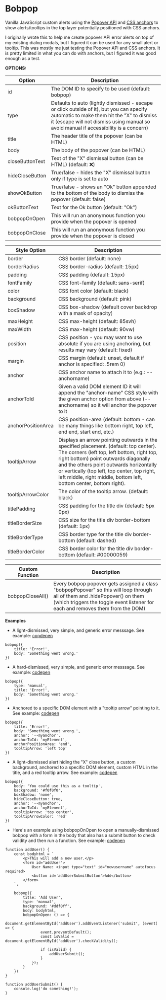 # Bobpop
 Vanilla JavaScript custom alerts using the [Popover API](https://developer.mozilla.org/en-US/docs/Web/API/Popover_API "Popover API") and [CSS anchors](https://developer.mozilla.org/en-US/docs/Web/CSS/CSS_anchor_positioning "CSS anchors") to show alerts/tooltips in the top layer potentially positioned with CSS anchors.

 I originally wrote this to help me create popover API error alerts on top of my existing dialog modals, but I figured it can be used for any small alert or tooltip. This was mostly me just testing the Popover API and CSS anchors. It is pretty limited in what you can do with anchors, but I figured it was good enough as a test.

**OPTIONS:**

| Option   |   Description|
| ------------ | ------------ |
| id  | The DOM ID to specify to be used (default: bobpop)  |
| type | Defaults to auto (lightly dismissed - escape or click outside of it), but you can specify automatic to make them hit the "X" to dismiss it (escape will not dismiss using manual so avoid manual if accessibility is a concern)  |
| title | The header title of the popover (can be HTML)   |
| body | The body of the popover (can be HTML) |
| closeButtonText  | Text of the "X" dismissal button (can be HTML) (default: ❌) |
| hideCloseButton | True/false - hides the "X" dismissal button only if type is set to auto |
| showOkButton | True/false - shows an "Ok" button appended to the bottom of the body to dismiss the popover (default: false) |
| okButtonText | Text for the Ok button (default: "Ok") |
| bobpopOnOpen | This will run an anonymous function you provide when the popover is opened |
| bobpopOnClose | This will run an anonymous function you provide when the popover is closed |

|  Style Option | Description  |
| ------------ | ------------ |
| border  | CSS border (default: none)  |
| borderRadius | CSS border-radius (default: 15px)  |
| padding  | CSS padding (default: 15px)  |
| fontFamily | CSS font-family (default: sans-serif) |
| color | CSS font color (default: black)  |
| background | CSS background (default: pink)  |
| boxShadow | CSS box-shadow (default cover backdrop with a mask of opacity) |
| maxHeight | CSS max-height (default: 85svh) |
| maxWidth | CSS max-height (default: 90vw) |
| position | CSS position - you may want to use absolute if you are using anchoring, but results may vary (default: fixed)  |
| margin | CSS margin (default: unset, default if anchor is specified: .5rem 0)  |
| anchor | CSS anchor name to attach it to (e.g.: --anchorname)  |
| anchorToId | Given a valid DOM element ID it will append the "anchor-name" CSS style with the given anchor option from above (--anchorname) so it will anchor the popover to it  |
| anchorPositionArea |  CSS position-area (default: bottom - can be many things like bottom right, top left, end end, start end, etc.) |
| tooltipArrow  | Displays an arrow pointing outwards in the specified placement. (default: top center).  The corners (left top, left bottom, right top, right bottom) point outwards diagonally and the others point outwards horizontally or vertically (top left, top center, top right, left middle, right middle, bottom left, bottom center, bottom right). |
| tooltipArrowColor | The color of the tooltip arrow. (default: black) |
| titlePadding | CSS padding for the title div (default: 5px 0px) |
| titleBorderSize | CSS size for the title div border-bottom (default: 1px) |
| titleBorderType | CSS border type for the title div border-bottom (default: dashed) |
| titleBorderColor | CSS border color for the title div border-bottom (default: #00000059) |


| Custom Function | Description |
| --------- | --------- |
| bobpopCloseAll() | Every bobpop popover gets assigned a class "bobpopPopover" so this will loop through all of them and .hidePopover() on them (which triggers the toggle event listener for each and removes them from the DOM) |

**Examples**

- A light-dismissed, very simple, and generic error messsage. See example: [copdepen](https://codepen.io/Bobby-L-the-decoder/pen/BagjGzo "codepen")
````
bobpop({
	title: 'Error!',
	body: 'Something went wrong.'
})
````


- A hard-dismissed, very simple, and generic error messsage. See example: [codepen](https://codepen.io/Bobby-L-the-decoder/pen/mdZVQVN "codepen")
````
bobpop({
	type: 'manual',
	title: 'Error!',
	body: 'Something went wrong.'
})
````


- Anchored to a specific DOM element with a "tooltip arrow" pointing to it. See example: [codepen](https://codepen.io/Bobby-L-the-decoder/pen/WNqrYQx "codepen")
````
bobpop({
	title: 'Error!',
	body: 'Something went wrong.',
	anchor: '--myanchor',
	anchorToId: 'myElement',
	anchorPositionArea: 'end',
	tooltipArrow: 'left top'
})
````


- A light-dismissed alert hiding the "X" close button, a custom background, anchored to a specific DOM element, custom HTML in the title, and a red tooltip arrow. See example: [codepen](https://codepen.io/Bobby-L-the-decoder/pen/xxoZQKj "codepen")
````
bobpop({
	body: 'You could use this as a tooltip',
	background: '#f0f0f0',
	boxShadow: 'none',
	hideCloseButton: true,
	anchor: '--myanchor',
	anchorToId: 'myElement',
	tooltipArrow: 'top center',
	tooltipArrowColor: 'red'
})
````

- Here's an example using bobpopOnOpen to open a manually-dismissed bobpop with a form in the body that also has a submit button to check validity and then run a function. See example: [codepen](https://codepen.io/Bobby-L-the-decoder/pen/wvVKQyQ "codepen")
```
function addUser() {
	const bodyhtml = `
		<p>This will add a new user.</p>
		<form id="addUser">
			User Name: <input type="text" id="newusername" autofocus required>
			<button id='addUserSubmitButton'>Add</button>
		</form>
	`;

	bobpop({
		title: 'Add User',
		type: 'manual',
		background: '#ddf0ff',
		body: bodyhtml,
		bobpopOnOpen: () => {
			document.getElementById('addUser').addEventListener('submit', (event) => {
				event.preventDefault();				
				const isValid = document.getElementById('addUser').checkValidity();
				
				if (isValid) {
					addUserSubmit();
				}
			});
		}
	})
}

function addUserSubmit() {
	console.log('do something!');
}
```